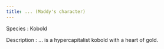 ```yaml
---
title: ... (Maddy's character)
---
```


Species
:   Kobold

Description
:   ... is a hypercapitalist kobold with a heart of gold.
